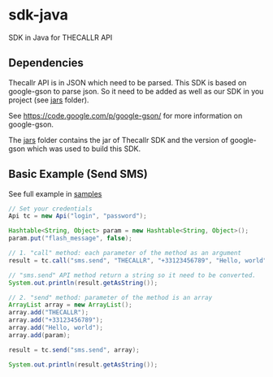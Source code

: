 sdk-java
========

SDK in Java for THECALLR API

## Dependencies
Thecallr API is in JSON which need to be parsed.
This SDK is based on google-gson to parse json.
So it need to be added as well as our SDK in you project (see [jars](jars/) folder).

See https://code.google.com/p/google-gson/ for more information on google-gson.

The [jars](jars/) folder contains the jar of Thecallr SDK and the version
of google-gson which was used to build this SDK.

## Basic Example (Send SMS)
See full example in [samples](samples/)

```java
// Set your credentials
Api tc = new Api("login", "password");

Hashtable<String, Object> param = new Hashtable<String, Object>();
param.put("flash_message", false);

// 1. "call" method: each parameter of the method as an argument
result = tc.call("sms.send", "THECALLR", "+33123456789", "Hello, world", param);

// "sms.send" API method return a string so it need to be converted.
System.out.println(result.getAsString());

// 2. "send" method: parameter of the method is an array
ArrayList array = new ArrayList();
array.add("THECALLR");
array.add("+33123456789");
array.add("Hello, world");
array.add(param);

result = tc.send("sms.send", array);

System.out.println(result.getAsString());
```
